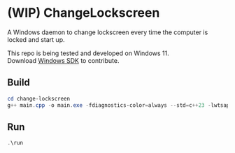 # (WIP) ChangeLockscreen

A Windows daemon to change lockscreen every time the computer is locked and start up.  
  
This repo is being tested and developed on Windows 11.  
Download [Windows SDK](https://developer.microsoft.com/en-us/windows/downloads/windows-sdk/) to contribute.  

## Build

```powershell
cd change-lockscreen
g++ main.cpp -o main.exe -fdiagnostics-color=always --std=c++23 -lwtsapi32 -lOle32 -municode
```

## Run
```powershell
.\run
```